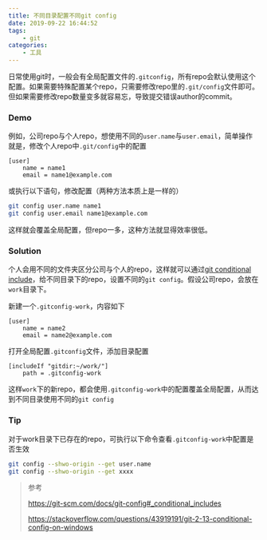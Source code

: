 ```yaml
---
title: 不同目录配置不同git config
date: 2019-09-22 16:44:52
tags:
    - git
categories:
    - 工具
---
```


日常使用git时，一般会有全局配置文件的`.gitconfig`，所有repo会默认使用这个配置。如果需要特殊配置某个repo，只需要修改repo里的`.git/config`文件即可。但如果需要修改repo数量变多就容易忘，导致提交错误author的commit。

### Demo

例如，公司repo与个人repo，想使用不同的`user.name`与`user.email`，简单操作就是，修改个人repo中`.git/config`中的配置

```shell
[user]
    name = name1
    email = name1@example.com
```

或执行以下语句，修改配置（两种方法本质上是一样的）

```bash
git config user.name name1
git config user.email name1@example.com
```

这样就会覆盖全局配置，但repo一多，这种方法就显得效率很低。

<!--more-->

### Solution

个人会用不同的文件夹区分公司与个人的repo，这样就可以通过[git conditional include](https://git-scm.com/docs/git-config#_conditional_includes)，给不同目录下的repo，设置不同的`git config`。假设公司repo，会放在`work`目录下。

新建一个`.gitconfig-work`，内容如下

```shell
[user]
    name = name2
    email = name2@example.com
```

打开全局配置`.gitconfig`文件，添加目录配置

```shell
[includeIf "gitdir:~/work/"]
    path = .gitconfig-work
```

这样`work`下的新repo，都会使用`.gitconfig-work`中的配置覆盖全局配置，从而达到不同目录使用不同的`git config`

### Tip

对于work目录下已存在的repo，可执行以下命令查看`.gitconfig-work`中配置是否生效

```bash
git config --shwo-origin --get user.name
git config --shwo-origin --get xxxx
```

> 参考
>
> https://git-scm.com/docs/git-config#_conditional_includes
>
> https://stackoverflow.com/questions/43919191/git-2-13-conditional-config-on-windows
